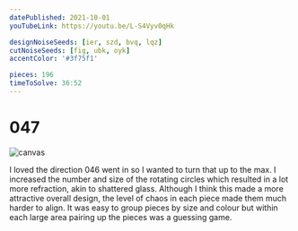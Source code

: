 ```yaml
---
datePublished: 2021-10-01
youTubeLink: https://youtu.be/L-S4Vyv0qHk

designNoiseSeeds: [ier, szd, bvq, lqz]
cutNoiseSeeds: [fig, ubk, oyk]
accentColor: '#3f75f1'

pieces: 196
timeToSolve: 36:52
---
```


# 047

![canvas](https://res.cloudinary.com/abstract-puzzles/image/upload/w_2000/047_ier-szd-bvq-lqz_fig-ubk-oyk?raw=true)

I loved the direction 046 went in so I wanted to turn that up to the max. I increased the number and size of the rotating circles which resulted in a lot more refraction, akin to shattered glass. Although I think this made a more attractive overall design, the level of chaos in each piece made them much harder to align. It was easy to group pieces by size and colour but within each large area pairing up the pieces was a guessing game.
